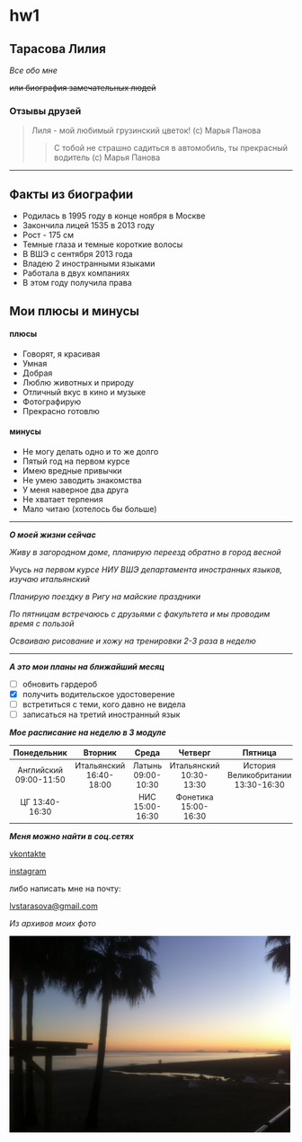 # hw1

## Тарасова Лилия 
*Все обо мне*

~~или биография замечательных людей~~

### Отзывы друзей
>Лиля - мой любимый грузинский цветок! (с) Марья Панова
>>С тобой не страшно садиться в автомобиль, ты прекрасный водитель (с) Марья Панова

***

## Факты из биографии
* Родилась в 1995 году в конце ноября в Москве
* Закончила лицей 1535 в 2013 году
* Рост - 175 см
* Темные глаза и темные короткие волосы
* В ВШЭ с сентября 2013 года
* Владею 2 иностранными языками
* Работала в двух компаниях 
* В этом году получила права 
## Мои плюсы и минусы
#### плюсы
+ Говорят, я красивая
+ Умная
+ Добрая
+ Люблю животных и природу
+ Отличный вкус в кино и музыке
+ Фотографирую 
+ Прекрасно готовлю
#### минусы
- Не могу делать одно и то же долго 
- Пятый год на первом курсе 
- Имею вредные привычки 
- Не умею заводить знакомства
- У меня наверное два друга
- Не хватает терпения 
- Мало читаю (хотелось бы больше)

***

***О моей жизни сейчас*** 

*Живу в загородном доме, планирую переезд обратно в город весной*

*Учусь на первом курсе НИУ ВШЭ департамента иностранных языков, изучаю итальянский*

*Планирую поездку в Ригу на майские праздники*

*По пятницам встречаюсь с друзьями с факультета и мы проводим время с пользой*

*Осваиваю рисование и хожу на тренировки 2-3 раза в неделю*

***

***А это мои планы на ближайший месяц***

- [ ] обновить гардероб
- [x] получить водительское удостоверение
- [ ] встретиться с теми, кого давно не видела
- [ ] записаться на третий иностранный язык

***Мое расписание на неделю в 3 модуле***

Понедельник|Вторник|Среда|Четверг|Пятница
:-:|:-:|:-:|:-:|:-:
Английский 09:00-11:50|Итальянский 16:40-18:00|Латынь 09:00-10:30|Итальянский 10:30-13:30|История Великобритании 13:30-16:30
|ЦГ 13:40-16:30| |НИС 15:00-16:30|Фонетика 15:00-16:30| |

***Меня можно найти в соц.сетях***

[vkontakte](https://vk.com/fodeumaxp)

[instagram](https://www.instagram.com/distantvoicezz/)

либо написать мне на почту:

<lvstarasova@gmail.com>

*Из архивов моих фото*

<img src="IMG_1410.JPG" width="500" height="350" />
